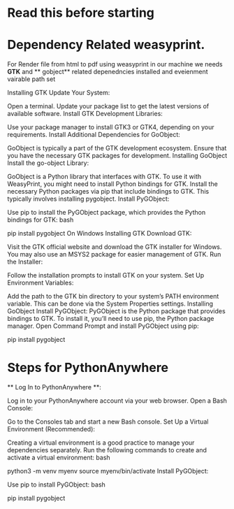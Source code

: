 # Read this before starting
# Dependency  Related weasyprint.

For Render file from html to  pdf using weasyprint  in our machine we needs **GTK**  and ** gobject**  related depenedncies installed  and eveienment vairable path set

Installing GTK
Update Your System:

Open a terminal.
Update your package list to get the latest versions of available software.
Install GTK Development Libraries:

Use your package manager to install GTK3 or GTK4, depending on your requirements.
Install Additional Dependencies for GoObject:

GoObject is typically a part of the GTK development ecosystem. Ensure that you have the necessary GTK packages for development.
Installing GoObject
Install the go-object Library:

GoObject is a Python library that interfaces with GTK. To use it with WeasyPrint, you might need to install Python bindings for GTK.
Install the necessary Python packages via pip that include bindings to GTK. This typically involves installing pygobject.
Install PyGObject:

Use pip to install the PyGObject package, which provides the Python bindings for GTK:
bash
 
pip install pygobject
On Windows
Installing GTK
Download GTK:

Visit the GTK official website and download the GTK installer for Windows. You may also use an MSYS2 package for easier management of GTK.
Run the Installer:

Follow the installation prompts to install GTK on your system.
Set Up Environment Variables:

Add the path to the GTK bin directory to your system’s PATH environment variable. This can be done via the System Properties settings.
Installing GoObject
Install PyGObject:
PyGObject is the Python package that provides bindings to GTK. To install it, you’ll need to use pip, the Python package manager.
Open Command Prompt and install PyGObject using pip:
 
 
pip install pygobject


# Steps for PythonAnywhere
** Log In to PythonAnywhere **:  

Log in to your PythonAnywhere account via your web browser.
Open a Bash Console:

Go to the Consoles tab and start a new Bash console.
Set Up a Virtual Environment (Recommended):

Creating a virtual environment is a good practice to manage your dependencies separately.
Run the following commands to create and activate a virtual environment:
bash

python3 -m venv myenv
source myenv/bin/activate
Install PyGObject:

Use pip to install PyGObject:
bash

pip install pygobject
